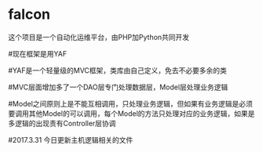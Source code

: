 # falcon
这个项目是一个自动化运维平台，由PHP加Python共同开发


#现在框架是用YAF

#YAF是一个轻量级的MVC框架，类库由自己定义，免去不必要多余的类

#MVC层面增加多了一个DAO层专门处理数据层，Model层处理业务逻辑

#Model之间原则上是不能互相调用，只处理业务逻辑，但如果有业务逻辑是必须要调用其他Model的可以调用，每个Model的方法只处理对应的业务逻辑，如果是多逻辑的出现责有Controller层协调

#2017.3.31
今日更新主机逻辑相关的文件